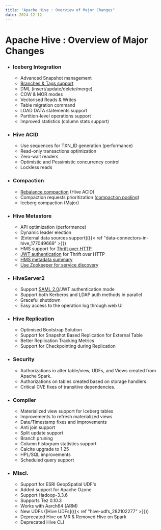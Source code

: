 ```yaml
---
title: "Apache Hive : Overview of Major Changes"
date: 2024-12-12
---
```










# Apache Hive : Overview of Major Changes






* ### **Iceberg Integration**


	+ Advanced Snapshot management
	+ [Branches & Tags support](https://medium.com/@ayushtkn/apache-hive-4-x-with-iceberg-branches-tags-3d52293ac0bf)
	+ DML (insert/update/delete/merge)
	+ COW & MOR modes
	+ Vectorised Reads & Writes
	+ Table migration command
	+ LOAD DATA statements support
	+ Partition-level operations support
	+ Improved statistics (column stats support)

  


* ### **Hive ACID**


	+ Use sequences for TXN\_ID generation (performance)
	+ Read-only transactions optimization
	+ Zero-wait readers
	+ Optimistic and Pessimistic concurrency control
	+ Lockless reads

  


* ### **Compaction**


	+ [Rebalance compaction](https://cwiki.apache.org/confluence/display/Hive/Rebalance+compaction) (Hive ACID)
	+ Compaction requests prioritization ([compaction pooling](https://cwiki.apache.org/confluence/display/Hive/Compaction+pooling))
	+ Iceberg compaction (Major)

  


* ### **Hive Metastore**


	+ API optimization (performance)
	+ Dynamic leader election
	+ [External data sources support]({{< ref "data-connectors-in-hive_177049669" >}})
	+ HMS support for [Thrift over HTTP](https://issues.apache.org/jira/browse/HIVE-21456)
	+ [JWT authentication](https://issues.apache.org/jira/browse/HIVE-26071) for Thrift over HTTP
	+ [HMS metadata summary](https://issues.apache.org/jira/browse/HIVE-26435)
	+ [Use Zookeeper for service discovery](https://issues.apache.org/jira/browse/HIVE-20794)

  


* ### HiveServer2


	+ Support [SAML 2.0](https://cwiki.apache.org/confluence/display/Hive/HIVE-24543%3A+Support+SAML+2.0+authentication+mode)/JWT authentication mode
	+ Support both Kerberos and LDAP auth methods in parallel
	+ Graceful shutdown
	+ Easy access to the operation log through web UI

  


* ### **Hive Replication**


	+ Optimised Bootstrap Solution
	+ Support for Snapshot Based Replication for External Table
	+ Better Replication Tracking Metrics
	+ Support for Checkpointing during Replication

  


* ### Security


	+ Authorizations in alter table/view, UDFs, and Views created from Apache Spark.
	+ Authorizations on tables created based on storage handlers.
	+ Critical CVE fixes of transitive dependencies.

  


* ### **Compiler**


	+ Materialized view support for Iceberg tables
	+ Improvements to refresh materialized views
	+ Date/Timestamp fixes and improvements
	+ Anti join support
	+ Split update support
	+ Branch pruning
	+ Column histogram statistics support
	+ Calcite upgrade to 1.25
	+ HPL/SQL improvements
	+ Scheduled query support

  


* ### Miscl.


	+ Support for ESRI GeopSpatial UDF's
	+ Added support for Apache Ozone
	+ Support Hadoop-3.3.6
	+ Supports Tez 0.10.3
	+ Works with Aarch64 (ARM)
	+ New UDFs ([Hive UDFs]({{< ref "hive-udfs_282102277" >}}))
	+ Deprecated Hive on MR & Removed Hive on Spark
	+ Deprecated Hive CLI

  




 

 

